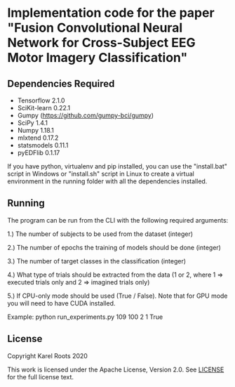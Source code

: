 # Implementation code for the paper "Fusion Convolutional Neural Network for Cross-Subject EEG Motor Imagery Classification"

## Dependencies Required
* Tensorflow 2.1.0
* SciKit-learn 0.22.1
* Gumpy (https://github.com/gumpy-bci/gumpy)
* SciPy 1.4.1
* Numpy 1.18.1
* mlxtend 0.17.2
* statsmodels 0.11.1
* pyEDFlib 0.1.17

If you have python, virtualenv and pip installed, you can use the "install.bat" script in Windows or "install.sh" script in Linux to create a virtual environment in the running folder with all the dependencies installed.

## Running
The program can be run from the CLI with the following required arguments:

1.) The number of subjects to be used from the dataset (integer)

2.) The number of epochs the training of models should be done (integer)

3.) The number of target classes in the classification (integer)

4.) What type of trials should be extracted from the data (1 or 2, where 1 => executed trials only and 2 => imagined trials only)

5.) If CPU-only mode should be used (True / False). Note that for GPU mode you will need to have CUDA installed.

Example: python run_experiments.py 109 100 2 1 True

## License
Copyright Karel Roots 2020

This work is licensed under the Apache License, Version 2.0. See [LICENSE](https://github.com/rootskar/EEGMotorImagery/edit/master/LICENSE) for the full license text.
